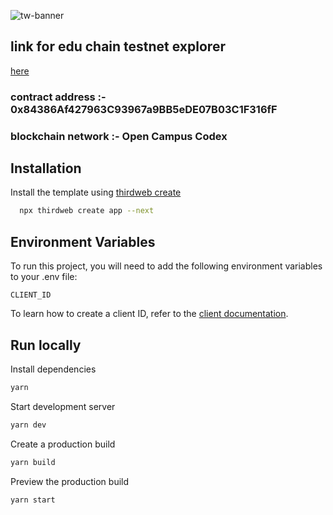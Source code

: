
![tw-banner](https://github.com/user-attachments/assets/83b1fc45-d292-4521-a92e-7e1e3b69af3e)

## link for edu chain testnet explorer

 [here](https://edu-chain-testnet.blockscout.com/address/0x84386Af427963C93967a9BB5eDE07B03C1F316fF)

### contract address :- 0x84386Af427963C93967a9BB5eDE07B03C1F316fF

### blockchain network :-  Open Campus Codex

## Installation

Install the template using [thirdweb create](https://portal.thirdweb.com/cli/create)

```bash
  npx thirdweb create app --next
```

## Environment Variables

To run this project, you will need to add the following environment variables to your .env file:

`CLIENT_ID`

To learn how to create a client ID, refer to the [client documentation](https://portal.thirdweb.com/typescript/v5/client). 

## Run locally

Install dependencies

```bash
yarn
```

Start development server

```bash
yarn dev
```

Create a production build

```bash
yarn build
```

Preview the production build

```bash
yarn start
```
